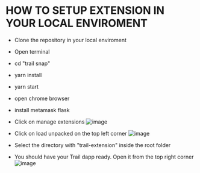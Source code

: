 # HOW TO SETUP EXTENSION IN YOUR LOCAL ENVIROMENT

- Clone the repository in your local enviroment
- Open terminal
- cd "trail snap"
- yarn install
- yarn start

- open chrome browser
- install metamask flask
- Click on manage extensions
  ![image](https://github.com/raehat/trail-snaps/assets/77321971/b962bb49-b00c-47bb-b612-94d767d7d31b)

- Click on load unpacked on the top left corner
  ![image](https://github.com/raehat/trail-snaps/assets/77321971/f7295157-6dd2-4cfa-93bf-bbf0f5475002)

- Select the directory with "trail-extension" inside the root folder
- You should have your Trail dapp ready. Open it from the top right corner
  ![image](https://github.com/raehat/trail-snaps/assets/77321971/cf6b8771-65d7-4de3-bd40-02223fbefb89)


